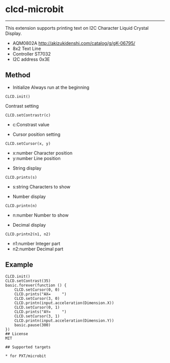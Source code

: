 # clcd-microbit
---
This extension supports printing text on I2C Character Liquid Crystal Display. 
* AQM0802A  http://akizukidenshi.com/catalog/g/gK-06795/
* 8x2 Text Line 
* Controller ST7032 
* I2C address 0x3E

## Method
* Initialize
Always run at the beginning
```
CLCD.init()
```
Contrast setting
```
CLCD.setContrastr(c)
```
- c:Constrast value
* Cursor position setting
```
CLCD.setCursor(x, y)
```
- x:number Character position
- y:number Line position
* String display
```
CLCD.prints(s)
```
- s:string Characters to show
* Number display
```
CLCD.printn(n)
```
- n:number Number to show
* Decimal display
```
CLCD.printn2(n1, n2)
```
- n1:number Integer part
- n2:number Decimal part

## Example
```
CLCD.init()
CLCD.setContrast(35)
basic.forever(function () {
    CLCD.setCursor(0, 0)
    CLCD.prints("AX=     ")
    CLCD.setCursor(3, 0)
    CLCD.printn(input.acceleration(Dimension.X))
    CLCD.setCursor(0, 1)
    CLCD.prints("AY=     ")
    CLCD.setCursor(3, 1)
    CLCD.printn(input.acceleration(Dimension.Y))
    basic.pause(300)
})
## License
MIT

## Supported targets

* for PXT/microbit
